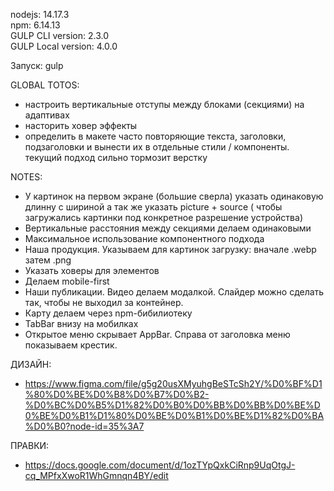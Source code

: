 nodejs: 14.17.3     
npm: 6.14.13        
GULP CLI version: 2.3.0      
GULP Local version: 4.0.0         

Запуск: gulp    

GLOBAL TOTOS:
- настроить вертикальные отступы между блоками (секциями) на адаптивах  
- насторить ховер эффекты   
- определить в макете часто повторяющие текста, заголовки, подзаголовки и вынести их в отдельные стили / компоненты. текущий подход сильно тормозит верстку

NOTES: 
- У картинок на первом экране (большие сверла) указать одинаковую длинну с шириной а так же указать picture + source ( чтобы загружались картинки под конкретное разрешение устройства)
- Вертикальные расстояния между секциями делаем одинаковыми
- Максимальное использование компонентного подхода
- Наша продукция. Указываем для картинок загрузку: вначале .webp затем .png
- Указать ховеры для элементов
- Делаем mobile-first
- Наши публикации. Видео делаем модалкой. Слайдер можно сделать так, чтобы не выходил за контейнер.
- Карту делаем через npm-бибилиотеку
- TabBar внизу на мобилках
- Открытое меню скрывает AppBar. Справа от заголовка меню показываем крестик.

ДИЗАЙН: 
* https://www.figma.com/file/g5g20usXMyuhgBeSTcSh2Y/%D0%BF%D1%80%D0%BE%D0%B8%D0%B7%D0%B2-%D0%BC%D0%B5%D1%82%D0%B0%D0%BB%D0%BB%D0%BE%D0%BE%D0%B1%D1%80%D0%BE%D0%B1%D0%BE%D1%82%D0%BA%D0%B0?node-id=35%3A7

ПРАВКИ:
* https://docs.google.com/document/d/1ozTYpQxkCiRnp9UqOtgJ-cq_MPfxXwoR1WhGmnqn4BY/edit